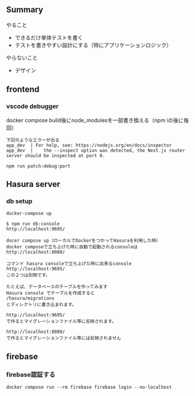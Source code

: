 ## Summary
やること
- できるだけ単体テストを書く
- テストを書きやすい設計にする（特にアプリケーションロジック）

やらないこと
- デザイン

## frontend
### vscode debugger
docker compose build後にnode_modulesを一部書き換える（npm iの後に毎回）
```
下記のようなエラーが出る
app_dev  | For help, see: https://nodejs.org/en/docs/inspector
app_dev  |    the --inspect option was detected, the Next.js router server should be inspected at port 0.
```

```
npm run patch:debug:port
```

## Hasura server
### db setup
```
docker-compose up
```

```
$ npm run db:console
http://localhost:9695/

docer compose up（ローカルでDockerをつかってHasuraを利用した時）
docker composeで立ち上げた時に自動で起動されるconsoleは
http://localhost:8080/

コマンド hasura consoleで立ち上げた時に出来るconsole
http://localhost:9695/
この２つは別物です。

たとえば、データベースのテーブルを作ってみます
Hasura console でテーブルを作成すると
/hasura/migrations
とディレクトリに書き込まれます。

http://localhost:9695/
で作るとマイグレーションファイル等に反映されます。

http://localhost:8080/
で作るとマイグレーションファイル等には反映されません
```

## firebase
### firebase認証する
```
docker compose run --rm firebase firebase login --no-localhost
```
